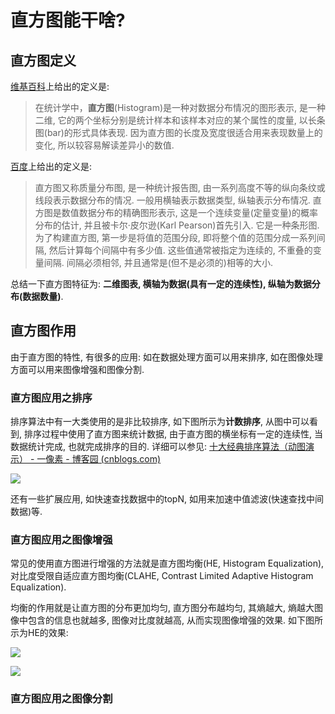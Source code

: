 # 直方图能干啥?
## 直方图定义
[维基百科](https://zh.wikipedia.org/wiki/%E7%9B%B4%E6%96%B9%E5%9B%BE)上给出的定义是:

> 在统计学中，**直方图**(Histogram)是一种对数据分布情况的图形表示, 是一种二维, 它的两个坐标分别是统计样本和该样本对应的某个属性的度量, 以长条图(bar)的形式具体表现. 因为直方图的长度及宽度很适合用来表现数量上的变化, 所以较容易解读差异小的数值.

[百度](https://baike.baidu.com/item/%E7%9B%B4%E6%96%B9%E5%9B%BE/1103834)上给出的定义是:

> 直方图又称质量分布图, 是一种统计报告图, 由一系列高度不等的纵向条纹或线段表示数据分布的情况. 一般用横轴表示数据类型, 纵轴表示分布情况.  直方图是数值数据分布的精确图形表示, 这是一个连续变量(定量变量)的概率分布的估计, 并且被卡尔·皮尔逊(Karl Pearson)首先引入. 它是一种条形图. 为了构建直方图, 第一步是将值的范围分段, 即将整个值的范围分成一系列间隔, 然后计算每个间隔中有多少值.  这些值通常被指定为连续的, 不重叠的变量间隔.  间隔必须相邻, 并且通常是(但不是必须的)相等的大小.

总结一下直方图特征为: **二维图表, 横轴为数据(具有一定的连续性), 纵轴为数据分布(数据数量)**.

## 直方图作用

由于直方图的特性, 有很多的应用: 如在数据处理方面可以用来排序, 如在图像处理方面可以用来图像增强和图像分割.

### 直方图应用之排序

排序算法中有一大类使用的是非比较排序, 如下图所示为**计数排序**, 从图中可以看到, 排序过程中使用了直方图来统计数据, 由于直方图的横坐标有一定的连续性, 当数据统计完成, 也就完成排序的目的. 详细可以参见: [十大经典排序算法（动图演示） - 一像素 - 博客园 (cnblogs.com)](https://www.cnblogs.com/onepixel/articles/7674659.html)

![](README.assets/849589-20171015231740840-6968181.gif)

还有一些扩展应用, 如快速查找数据中的topN, 如用来加速中值滤波(快速查找中间数据)等.

### 直方图应用之图像增强

常见的使用直方图进行增强的方法就是直方图均衡(HE, Histogram Equalization), 对比度受限自适应直方图均衡(CLAHE, Contrast Limited Adaptive Histogram Equalization).

均衡的作用就是让直方图的分布更加均匀, 直方图分布越均匀, 其熵越大, 熵越大图像中包含的信息也就越多, 图像对比度就越高, 从而实现图像增强的效果. 如下图所示为HE的效果:

![](README.assets/test_histeq.jpg)

![](README.assets/test_hist.png)

### 直方图应用之图像分割







